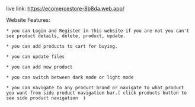 
live link: https://ecomercestore-8b8da.web.app/


Website Features: 

    * you can Login and Register in this website if you are not you can't see product details, delete, product, update.

    * you can add products to cart for buying.

    * you can update files

    * you can add new product

    * you can switch between dark mode or light mode

    * you can navigate to any product brand or navigate to what product you want from side product navigation bar.( click products button to see side product navigation  )